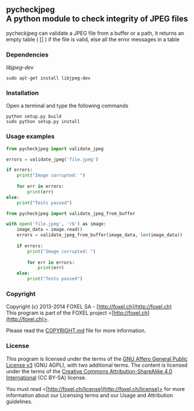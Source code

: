 
## pycheckjpeg<br />A python module to check integrity of JPEG files

pycheckjpeg can validate a JPEG file from a buffer or a path, it returns an empty table ( [] ) if the file is valid, else all the error messages in a table

### Dependencies

 _libjpeg-dev_

    sudo apt-get install libjpeg-dev
    

### Installation

Open a terminal and type the following commands

    python setup.py build
    sudo python setup.py install
    
### Usage examples

```python
from pycheckjpeg import validate_jpeg

errors = validate_jpeg('file.jpeg')

if errors:
    print("Image corrupted: ")
    
    for err in errors:
        print(err)
else:
    print("Tests passed")

```


```python
from pycheckjpeg import validate_jpeg_from_buffer

with open('file.jpeg', 'rb') as image:
    image_data = image.read()
    errors = validate_jpeg_from_buffer(image_data, len(image_data))
    
    if errors:
        print("Image corrupted: ")
        
        for err in errors:
            print(err)
    else:
        print("Tests passed")

```

### Copyright

Copyright (c) 2013-2014 FOXEL SA - [http://foxel.ch](http://foxel.ch)<br />
This program is part of the FOXEL project <[http://foxel.ch](http://foxel.ch)>.

Please read the [COPYRIGHT.md](COPYRIGHT.md) file for more information.


### License

This program is licensed under the terms of the
[GNU Affero General Public License v3](http://www.gnu.org/licenses/agpl.html)
(GNU AGPL), with two additional terms. The content is licensed under the terms
of the
[Creative Commons Attribution-ShareAlike 4.0 International](http://creativecommons.org/licenses/by-sa/4.0/)
(CC BY-SA) license.

You must read <[http://foxel.ch/license](http://foxel.ch/license)> for more
information about our Licensing terms and our Usage and Attribution guidelines.
